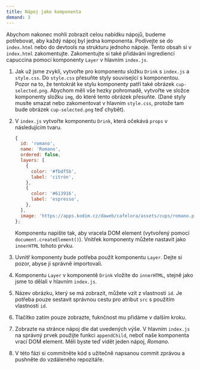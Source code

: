 ```yaml
---
title: Nápoj jako komponenta
demand: 3
---
```


Abychom nakonec mohli zobrazit celou nabídku nápojů, budeme potřebovat, aby každý nápoj byl jedna komponenta. Podívejte se do `index.html` nebo do devtools na strukturu jednoho nápoje. Tento obsah si v `index.html` zakomentujte. Zakomentujte si také přidávání ingrediencí capuccina pomocí komponenty `Layer` v hlavním `index.js`.

1. Jak už jsme zvyklí, vytvořte pro komponentu složku `Drink` s `index.js` a `style.css`. Do `style.css` přesuňte styly související s komponentou. Pozor na to, že tentokrát ke stylu komponenty patří také obrázek `cup-selected.png`. Abychom měli vše hezky pohromadě, vytvořte ve složce komponenty složku `img`, do které tento obrázek přesuňte. (Dané styly musíte smazat nebo zakomentovat v hlavním `style.css`, protože tam bude obrázek `cup-selected.png` teď chybět).
1. V `index.js` vytvořte komponentu `Drink`, která očekává `props` v následujícím tvaru.

   ```js
   {
     id: 'romano',
     name: 'Romano',
     ordered: false,
     layers: [
       {
         color: '#fbdf5b',
         label: 'citrón',
       },
       {
         color: '#613916',
         label: 'espresso',
       },
     ],
     image: 'https://apps.kodim.cz/daweb/cafelora/assets/cups/romano.png',
   };
   ```

   Komponentu napište tak, aby vracela DOM element (vytvořený pomocí `document.createElement()`). Vnitřek komponenty můžete nastavit jako `innerHTML` tohoto prvku.

1. Uvnitř komponenty bude potřeba použít komponentu `Layer`. Dejte si pozor, abyse ji správně importovali.
1. Komponentu `Layer` v komponentě `Drink` vložíte do `innerHTML`, stejně jako jsme to dělali v hlavním `index.js`.
1. Název obrázku, který se má zobrazit, můžete vzít z vlastnosti `id`. Je potřeba pouze sestavit správnou cestu pro atribut `src` s použitím vlastnosti `id`.
1. Tlačítko zatím pouze zobrazte, fuknčnost mu přidáme v dalším kroku.
1. Zobrazte na stránce nápoj dle dat uvedených výše. V hlavním `index.js` na správný prvek použijte funkci `appendChild`, neboť naše komponenta vrací DOM element. Měli byste teď vidět jeden nápoj, _Romano_.
1. V této fázi si commitněte kód s užitečně napsanou commit zprávou a pushněte do vzdáleného repozitáře.

